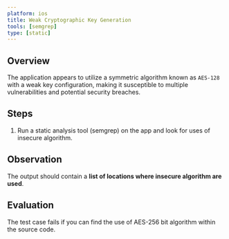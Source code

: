 ```yaml
---
platform: ios
title: Weak Cryptographic Key Generation 
tools: [semgrep]
type: [static]
---
```


## Overview

The application appears to utilize a symmetric algorithm known as `AES-128` with a weak key configuration, making it susceptible to multiple vulnerabilities and potential security breaches.

## Steps

1. Run a static analysis tool (semgrep) on the app and look for uses of insecure algorithm.

## Observation

The output should contain a **list of locations where insecure algorithm are used**.

## Evaluation

The test case fails if you can find the use of AES-256 bit algorithm within the source code.
